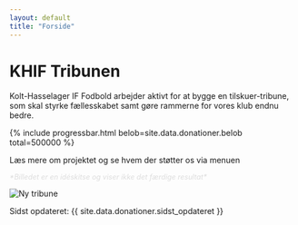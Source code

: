 ```yaml
---
layout: default
title: "Forside"
---
```


<div class="homepage-container">
  <h1>KHIF Tribunen</h1>

  <p>Kolt-Hasselager IF Fodbold arbejder aktivt for at bygge en tilskuer-tribune, som skal styrke fællesskabet samt gøre rammerne for vores klub endnu bedre.</p>

  {% include progressbar.html belob=site.data.donationer.belob total=500000 %}

  <p>Læs mere om projektet og se hvem der støtter os via menuen</p>

  <!-- Kursiv note før billedet -->
  <p style="font-size: 0.9em; font-style: italic; color: #ddd;">
    *Billedet er en idéskitse og viser ikke det færdige resultat*
  </p>

  <img src="{{ '/assets/khif_tribune.png' | relative_url }}" alt="Ny tribune" class="tribune-image">

  <p class="last-updated">
    Sidst opdateret: {{ site.data.donationer.sidst_opdateret }}
  </p>
</div>

